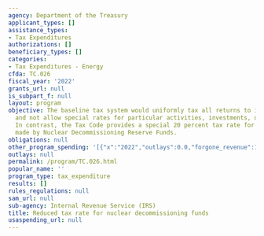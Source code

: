 ```yaml
---
agency: Department of the Treasury
applicant_types: []
assistance_types:
- Tax Expenditures
authorizations: []
beneficiary_types: []
categories:
- Tax Expenditures - Energy
cfda: TC.026
fiscal_year: '2022'
grants_url: null
is_subpart_f: null
layout: program
objective: The baseline tax system would uniformly tax all returns to investments
  and not allow special rates for particular activities, investments, or industries.
  In contrast, the Tax Code provides a special 20 percent tax rate for investments
  made by Nuclear Decommissioning Reserve Funds.
obligations: null
other_program_spending: '[{"x":"2022","outlays":0.0,"forgone_revenue":110000000.0},{"x":"2023","outlays":0.0,"forgone_revenue":120000000.0},{"x":"2024","outlays":0.0,"forgone_revenue":120000000.0}]'
outlays: null
permalink: /program/TC.026.html
popular_name: ''
program_type: tax_expenditure
results: []
rules_regulations: null
sam_url: null
sub-agency: Internal Revenue Service (IRS)
title: Reduced tax rate for nuclear decommissioning funds
usaspending_url: null
---
```

